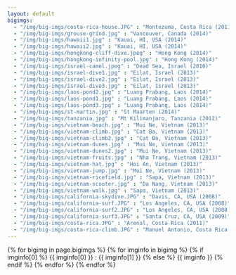 ```yaml
---
layout: default
bigimgs:
  - "/img/big-imgs/costa-rica-house.JPG" : "Montezuma, Costa Rica (2011)"
  - "/img/big-imgs/grouse-grind.jpg" : "Vancouver, Canada (2014)"
  - "/img/big-imgs/hawaii1.jpg" : "Kauai, HI, USA (2014)"
  - "/img/big-imgs/hawaii2.jpg" : "Kauai, HI, USA (2014)"
  - "/img/big-imgs/hongkong-cliff-dive.jpeg" : "Hong Kong (2014)"
  - "/img/big-imgs/hongkong-infinity-pool.jpg" : "Hong Kong (2014)"
  - "/img/big-imgs/israel-camel.jpeg" : "Dead Sea, Israel (2010)"
  - "/img/big-imgs/israel-dive1.jpg" : "Eilat, Israel (2013)"
  - "/img/big-imgs/israel-dive2.jpg" : "Eilat, Israel (2013)"
  - "/img/big-imgs/israel-dive3.jpg" : "Eilat, Israel (2013)"
  - "/img/big-imgs/laos-pond2.jpg" : "Luang Prabang, Laos (2014)"
  - "/img/big-imgs/laos-pond1.jpg" : "Luang Prabang, Laos (2014)"
  - "/img/big-imgs/laos-pond3.jpg" : "Luang Prabang, Laos (2014)"
  - "/img/big-imgs/st-martin.jpg" : "St Maarten (2014)"
  - "/img/big-imgs/tanzania.jpg" : "Mt Kilimanjaro, Tanzania (2012)"
  - "/img/big-imgs/vietnam-beach.jpg" : "Mui Ne, Vietnam (2013)"
  - "/img/big-imgs/vietnam-climb.jpg" : "Cat Ba, Vietnam (2013)"
  - "/img/big-imgs/vietnam-climb2.jpg" : "Cat Ba, Vietnam (2013)" 
  - "/img/big-imgs/vietnam-dunes.jpg" : "Mui Ne, Vietnam (2013)"
  - "/img/big-imgs/vietnam-dunes2.jpg" : "Mui Ne, Vietnam (2013)"
  - "/img/big-imgs/vietnam-fruits.jpg" : "Nha Trang, Vietnam (2013)"
  - "/img/big-imgs/vietnam-hat.jpg" : "Hoi An, Vietnam (2013)"
  - "/img/big-imgs/vietnam-jump.jpg" : "Mui Ne, Vietnam (2013)"
  - "/img/big-imgs/vietnam-ricefield.jpg" : "Sapa, Vietnam (2013)"
  - "/img/big-imgs/vietnam-scooter.jpg" : "Da Nang, Vietnam (2013)"
  - "/img/big-imgs/vietnam-walk.jpg" : "Sapa, Vietnam (2013)"
  - "/img/big-imgs/california-skydive.JPG" : "Davis, CA, USA (2008)"
  - "/img/big-imgs/california-surf.JPG" : "Los Angeles, CA, USA (2008)"
  - "/img/big-imgs/california-surf2.JPG" : "Los Angeles, CA, USA (2008)" 
  - "/img/big-imgs/california-surf3.JPG" : "Santa Cruz, CA, USA (2009)"
  - "/img/big-imgs/costa-rica.JPG" : "Arenal, Costa Rica (2011)"
  - "/img/big-imgs/costa-rica-climb.JPG" : "Manuel Antonio, Costa Rica (2011)"
---
```


{% for bigimg in page.bigimgs %}
{% for imginfo in bigimg %}
  {% if imginfo[0] %}
  {{ imginfo[0] }} : {{ imginfo[1] }} 
  {% else %}
   {{ imginfo }}
  {% endif %}
{% endfor %}
{% endfor %}
